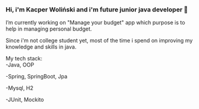 ### Hi, i'm Kacper Woliński and i'm future junior java developer 👋

I’m currently working on "Manage your budget" app which purpose is to help in managing personal budget.

Since i'm not college student yet, most of the time i spend on improving my knowledge and skills in java.

My tech stack:<br/>
-Java, OOP

-Spring, SpringBoot, Jpa

-Mysql, H2

-JUnit, Mockito
<!--
**W0L1N/W0L1N** is a ✨ _special_ ✨ repository because its `README.md` (this file) appears on your GitHub profile.

Here are some ideas to get you started:

- 🔭 I’m currently working on ...
- 🌱 I’m currently learning ...
- 👯 I’m looking to collaborate on ...
- 🤔 I’m looking for help with ...
- 💬 Ask me about ...
- 📫 How to reach me: ...
- 😄 Pronouns: ...
- ⚡ Fun fact: ...
-->
